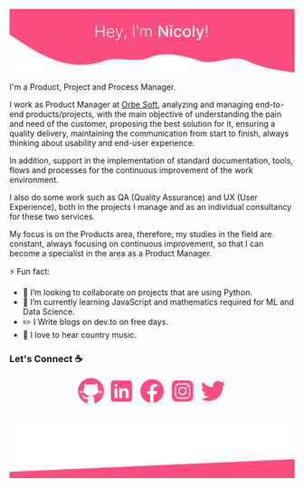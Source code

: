 ![alt text](./images/top.svg)

I'm a Product, Project and Process Manager.

I work as Product Manager at [Orbe Soft](https://orbesoft.com.br/), analyzing and managing end-to-end products/projects, with the main objective of understanding the pain and need of the customer, proposing the best solution for it, ensuring a quality delivery, maintaining the communication from start to finish, always thinking about usability and end-user experience.

In addition, support in the implementation of standard documentation, tools, flows and processes for the continuous improvement of the work environment.

I also do some work such as QA (Quality Assurance) and UX (User Experience), both in the projects I manage and as an individual consultancy for these two services.

My focus is on the Products area, therefore, my studies in the field are constant, always focusing on continuous improvement, so that I can become a specialist in the area as a Product Manager.

⚡ Fun fact:

- 👯 I’m looking to collaborate on projects that are using Python.
- 🌱 I’m currently learning JavaScript and mathematics required for ML and Data Science.
- :pencil2: I Write blogs on dev.to on free days.
- :musical_note: I love to hear country music.

### Let's Connect :coffee:

<p align="center">
	<a href="https://github.com/nicolycypriano"><img src="./images/github.png" alt="GitHub"/></a>
	<a href="https://www.linkedin.com/in/nicolycypriano/"><img src="./images/linkedin.png" alt="LinkedIn"/></a>
	<a href="https://www.facebook.com/nicolycypriano/"><img src="./images/facebook.png" alt="Facebook"/></a>
	<a href="https://www.instagram.com/nicolycypriano/"><img src="./images/instagram.png" alt="Instagram"/></a>
	<a href="https://twitter.com/nicolycypriano"><img src="./images/twitter.png" alt="Twitter"/></a>
</p>

![alt text](./images/bottom.svg)
